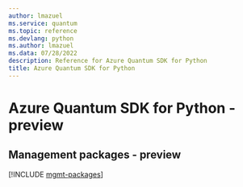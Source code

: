 ```yaml
---
author: lmazuel
ms.service: quantum
ms.topic: reference
ms.devlang: python
ms.author: lmazuel
ms.data: 07/28/2022
description: Reference for Azure Quantum SDK for Python
title: Azure Quantum SDK for Python
---
```

# Azure Quantum SDK for Python - preview

## Management packages - preview
[!INCLUDE [mgmt-packages](quantum-mgmt-index.md)]